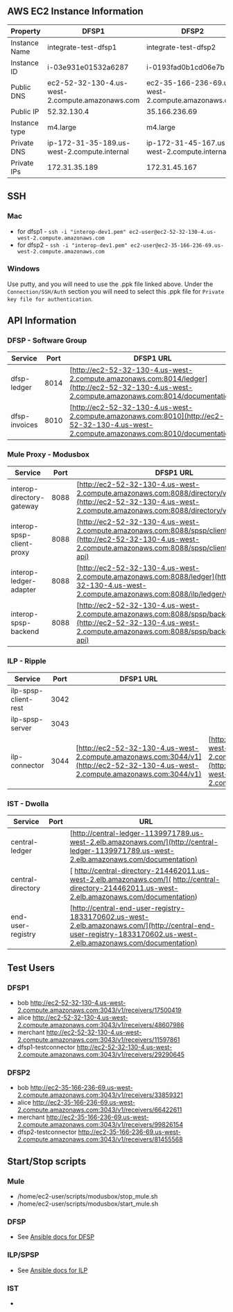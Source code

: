 ## AWS EC2 Instance Information

| Property | DFSP1 | DFSP2 |
| ----     | ----- | ----- |
| Instance Name | integrate-test-dfsp1 | integrate-test-dfsp2 |
| Instance ID | i-03e931e01532a6287 | i-0193fad0b1cd06e7b |
| Public DNS | ec2-52-32-130-4.us-west-2.compute.amazonaws.com | ec2-35-166-236-69.us-west-2.compute.amazonaws.com |
| Public IP | 52.32.130.4 | 35.166.236.69 |
| Instance type | m4.large | m4.large |
| Private DNS | ip-172-31-35-189.us-west-2.compute.internal | ip-172-31-45-167.us-west-2.compute.internal |
| Private IPs | 172.31.35.189 | 172.31.45.167 |

## SSH

### Mac
* for dfsp1 - `ssh -i "interop-dev1.pem" ec2-user@ec2-52-32-130-4.us-west-2.compute.amazonaws.com`
* for dfsp2 - `ssh -i "interop-dev1.pem" ec2-user@ec2-35-166-236-69.us-west-2.compute.amazonaws.com`

### Windows
  Use putty, and you will need to use the .ppk file linked above.  Under the `Connection/SSH/Auth` section you will need to select this .ppk file for `Private key file for authentication`.


## API Information

### DFSP - Software Group

| Service | Port | DFSP1 URL | DFSP2 URL |
| ------- | -----| --------- | --------- |
| dfsp-ledger | 8014 | [http://ec2-52-32-130-4.us-west-2.compute.amazonaws.com:8014/ledger](http://ec2-52-32-130-4.us-west-2.compute.amazonaws.com:8014/documentation) | [http://ec2-35-166-236-69.us-west-2.compute.amazonaws.com:8014/ledger](http://ec2-35-166-236-69.us-west-2.compute.amazonaws.com:8014/documentation)  |
| dfsp-invoices | 8010 | [http://ec2-52-32-130-4.us-west-2.compute.amazonaws.com:8010](http://ec2-52-32-130-4.us-west-2.compute.amazonaws.com:8010/documentation) | [http://ec2-35-166-236-69.us-west-2.compute.amazonaws.com:8010](http://ec2-35-166-236-69.us-west-2.compute.amazonaws.com:8010/documentation)  |


### Mule Proxy  - Modusbox

| Service | Port | DFSP1 URL | DFSP2 URL |
| ------- | -----| --------- | --------- |
| interop-directory-gateway | 8088 |  [http://ec2-52-32-130-4.us-west-2.compute.amazonaws.com:8088/directory/v1](http://ec2-52-32-130-4.us-west-2.compute.amazonaws.com:8088/directory/v1/open-api/) | [http://ec2-35-166-236-69.us-west-2.compute.amazonaws.com:8088/directory/v1](http://ec2-35-166-236-69.us-west-2.compute.amazonaws.com:8088/directory/v1/open-api/) |
| interop-spsp-client-proxy | 8088 |  [http://ec2-52-32-130-4.us-west-2.compute.amazonaws.com:8088/spsp/client/v1](http://ec2-52-32-130-4.us-west-2.compute.amazonaws.com:8088/spsp/client/v1/open-api) | [http://ec2-35-166-236-69.us-west-2.compute.amazonaws.com:8088/spsp/client/v1](http://ec2-35-166-236-69.us-west-2.compute.amazonaws.com:8088/spsp/client/v1/open-api) |
| interop-ledger-adapter | 8088 |  [http://ec2-52-32-130-4.us-west-2.compute.amazonaws.com:8088/ledger](http://ec2-52-32-130-4.us-west-2.compute.amazonaws.com:8088/ilp/ledger/v1/open-api) | [http://ec2-35-166-236-69.us-west-2.compute.amazonaws.com:8088/ledger](http://ec2-35-166-236-69.us-west-2.compute.amazonaws.com:8088/ilp/ledger/v1/open-api) |
| interop-spsp-backend | 8088 |  [http://ec2-52-32-130-4.us-west-2.compute.amazonaws.com:8088/spsp/backend/v1](http://ec2-52-32-130-4.us-west-2.compute.amazonaws.com:8088/spsp/backend/v1/open-api) | [http://ec2-35-166-236-69.us-west-2.compute.amazonaws.com:8088/spsp/backend/v1](http://ec2-35-166-236-69.us-west-2.compute.amazonaws.com:8088/spsp/backend/v1/open-api) |

### ILP - Ripple

| Service | Port | DFSP1 URL | DFSP2 URL |
| ------- | -----| --------- | --------- |
| ilp-spsp-client-rest | 3042 |           |           |
| ilp-spsp-server | 3043 |           |           |
| ilp-connector | 3044 | [http://ec2-52-32-130-4.us-west-2.compute.amazonaws.com:3044/v1](http://ec2-52-32-130-4.us-west-2.compute.amazonaws.com:3044/v1) | [http://ec2-35-166-236-69.us-west-2.compute.amazonaws.com:3044/v1](http://ec2-35-166-236-69.us-west-2.compute.amazonaws.com:3044/v1) |

### IST - Dwolla

| Service | Port | URL |
| ------- | -----| ----|
| central-ledger |  | [http://central-ledger-1139971789.us-west-2.elb.amazonaws.com/](http://central-ledger-1139971789.us-west-2.elb.amazonaws.com/documentation)|
| central-directory |  | [ http://central-directory-214462011.us-west-2.elb.amazonaws.com/]( http://central-directory-214462011.us-west-2.elb.amazonaws.com/documentation) |
| end-user-registry |  |  [http://central-end-user-registry-1833170602.us-west-2.elb.amazonaws.com/](http://central-end-user-registry-1833170602.us-west-2.elb.amazonaws.com/documentation)|


## Test Users
### DFSP1    
* bob    http://ec2-52-32-130-4.us-west-2.compute.amazonaws.com:3043/v1/receivers/17500419
* alice    http://ec2-52-32-130-4.us-west-2.compute.amazonaws.com:3043/v1/receivers/48607986
* merchant    http://ec2-52-32-130-4.us-west-2.compute.amazonaws.com:3043/v1/receivers/11597861
* dfsp1-testconnector    http://ec2-52-32-130-4.us-west-2.compute.amazonaws.com:3043/v1/receivers/29290645

### DFSP2    
* bob    http://ec2-35-166-236-69.us-west-2.compute.amazonaws.com:3043/v1/receivers/33859321
* alice    http://ec2-35-166-236-69.us-west-2.compute.amazonaws.com:3043/v1/receivers/66422611
* merchant    http://ec2-35-166-236-69.us-west-2.compute.amazonaws.com:3043/v1/receivers/99826154
* dfsp2-testconnector    http://ec2-35-166-236-69.us-west-2.compute.amazonaws.com:3043/v1/receivers/81455568

## Start/Stop scripts

### Mule
* /home/ec2-user/scripts/modusbox/stop_mule.sh
* /home/ec2-user/scripts/modusbox/start_mule.sh

### DFSP
* See [Ansible docs for DFSP](https://github.com/LevelOneProject/Docs/tree/master/DFSP/dfspDeploymentProcess)

### ILP/SPSP
* See [Ansible docs for ILP](https://github.com/LevelOneProject/Docs/blob/master/ILP/README.md)

### IST
* <TO BE FILLED>
